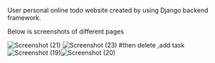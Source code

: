 User personal online todo website created by using Django backend framework.

Below is screenshots of different pages

![Screenshot (21)](https://user-images.githubusercontent.com/47064920/119220087-5084a400-bb06-11eb-9c89-6abcd7500e75.png)
![Screenshot (23)](https://user-images.githubusercontent.com/47064920/119220211-12d44b00-bb07-11eb-93b2-dc2557b55c7b.png)
#then delete ,add task 
![Screenshot (19)](https://user-images.githubusercontent.com/47064920/119219962-a573ea80-bb05-11eb-8986-dff157701d7e.png)![Screenshot (20)](https://user-images.githubusercontent.com/47064920/119220020-ebc94980-bb05-11eb-805f-1c7cda842de6.png)


